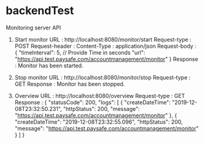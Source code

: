 # backendTest
Monitoring server API
1) Start monitor
URL : http://localhost:8080/monitor/start
Request-type : POST
Request-header : 
		Content-Type : application/json 
Request-body : 
{
	"timeInterval": 5, // Provide Time in seconds
	"url": "https://api.test.paysafe.com/accountmanagement/monitor"
}
Response :
Monitor has been started.

2) Stop monitor
URL : http://localhost:8080/monitor/stop
Request-type : GET 
Response :
Monitor has been stopped.

3) Overview
URL : http://localhost:8080/overview
Request-type : GET 
Response : 
{
    "statusCode": 200,
    "logs": [
        {
            "createDateTime": "2019-12-08T23:32:50.231",
            "httpStatus": 200,
            "message": "https://api.test.paysafe.com/accountmanagement/monitor"
        },
        {
            "createDateTime": "2019-12-08T23:32:55.096",
            "httpStatus": 200,
            "message": "https://api.test.paysafe.com/accountmanagement/monitor"
        }
    ]
}